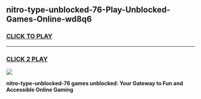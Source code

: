 
## nitro-type-unblocked-76-Play-Unblocked-Games-Online-wd8q6
<h3>
<a href="https://premium76.site?title=nitro-type-unblocked-76&ref=25A">CLICK TO PLAY</a></h3>
<hr>

<h3>
<a href="https://premium76.site?title=nitro-type-unblocked-76&ref=25A">CLICK 2 PLAY</a>
  
</h3>

<a href="https://premium76.site?title=nitro-type-unblocked-76&ref=25A"><img src="https://clearcache.store/games.png"></a>


**nitro-type-unblocked-76 games unblocked: Your Gateway to Fun and Accessible Online Gaming**
